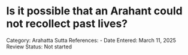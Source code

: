 # Is it possible that an Arahant could not recollect past lives?

Category: Arahatta
Sutta References: -
Date Entered: March 11, 2025
Review Status: Not started